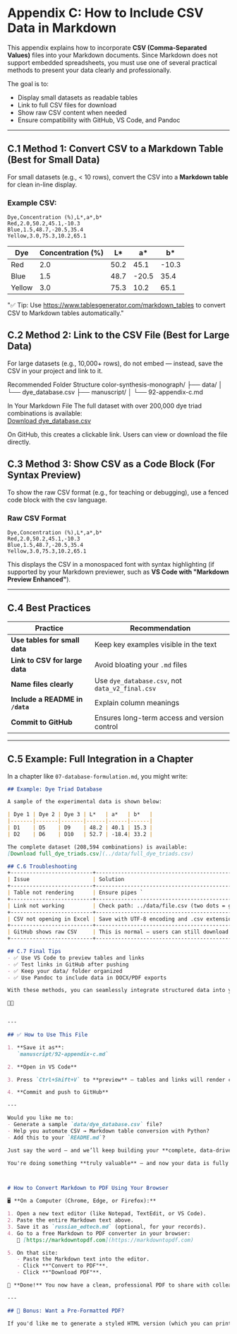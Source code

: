 # Appendix C: How to Include CSV Data in Markdown

This appendix explains how to incorporate **CSV (Comma-Separated Values)** files into your Markdown documents. Since Markdown does not support embedded spreadsheets, you must use one of several practical methods to present your data clearly and professionally.

The goal is to:
- Display small datasets as readable tables
- Link to full CSV files for download
- Show raw CSV content when needed
- Ensure compatibility with GitHub, VS Code, and Pandoc

---

## C.1 Method 1: Convert CSV to a Markdown Table (Best for Small Data)

For small datasets (e.g., < 10 rows), convert the CSV into a **Markdown table** for clean in-line display.

### Example CSV:
```csv
Dye,Concentration (%),L*,a*,b*
Red,2.0,50.2,45.1,-10.3
Blue,1.5,48.7,-20.5,35.4
Yellow,3.0,75.3,10.2,65.1
```

| Dye    | Concentration (%) | L*   | a*   | b*   |
|--------|-------------------|------|------|------|
| Red    | 2.0               | 50.2 | 45.1 | -10.3|
| Blue   | 1.5               | 48.7 | -20.5| 35.4 |
| Yellow | 3.0               | 75.3 | 10.2 | 65.1 |


 "✅ Tip: Use https://www.tablesgenerator.com/markdown_tables to convert CSV to Markdown tables automatically."

## C.2 Method 2: Link to the CSV File (Best for Large Data)
For large datasets (e.g., 10,000+ rows), do not embed — instead, save the CSV in your project and link to it.

Recommended Folder Structure
color-synthesis-monograph/
├── data/
│   └── dye_database.csv
├── manuscript/
│   └── 92-appendix-c.md

In Your Markdown File
The full dataset with over 200,000 dye triad combinations is available:  
[Download dye_database.csv](../data/dye_database.csv)

On GitHub, this creates a clickable link. Users can view or download the file directly.

## C.3 Method 3: Show CSV as a Code Block (For Syntax Preview)
To show the raw CSV format (e.g., for teaching or debugging), use a fenced code block with the csv language.
### Raw CSV Format
```csv
Dye,Concentration (%),L*,a*,b*
Red,2.0,50.2,45.1,-10.3
Blue,1.5,48.7,-20.5,35.4
Yellow,3.0,75.3,10.2,65.1
```

This displays the CSV in a monospaced font with syntax highlighting (if supported by your Markdown previewer, such as **VS Code with "Markdown Preview Enhanced"**).

---

## C.4 Best Practices

| Practice | Recommendation |
|--------|----------------|
| **Use tables for small data** | Keep key examples visible in the text |
| **Link to CSV for large data** | Avoid bloating your `.md` files |
| **Name files clearly** | Use `dye_database.csv`, not `data_v2_final.csv` |
| **Include a README in `/data`** | Explain column meanings |
| **Commit to GitHub** | Ensures long-term access and version control |

---

## C.5 Example: Full Integration in a Chapter

In a chapter like `07-database-formulation.md`, you might write:

```markdown
## Example: Dye Triad Database

A sample of the experimental data is shown below:

| Dye 1 | Dye 2 | Dye 3 | L*   | a*   | b*   |
|-------|-------|-------|------|------|------|
| D1    | D5    | D9    | 48.2 | 40.1 | 15.3 |
| D2    | D6    | D10   | 52.7 | -18.4| 33.2 |

The complete dataset (208,594 combinations) is available:  
[Download full_dye_triads.csv](../data/full_dye_triads.csv)

## C.6 Troubleshooting
+--------------------------+-----------------------------------------------------------+
| Issue                    | Solution                                                  |
+--------------------------+-----------------------------------------------------------+
| Table not rendering      | Ensure pipes `                                            |
+--------------------------+-----------------------------------------------------------+
| Link not working         | Check path: ../data/file.csv (two dots = go up one level) |
+--------------------------+-----------------------------------------------------------+
| CSV not opening in Excel | Save with UTF-8 encoding and .csv extension               |
+--------------------------+-----------------------------------------------------------+
| GitHub shows raw CSV     | This is normal — users can still download it              |
+--------------------------+-----------------------------------------------------------+

## C.7 Final Tips
- ✅ Use VS Code to preview tables and links
- ✅ Test links in GitHub after pushing
- ✅ Keep your data/ folder organized
- ✅ Use Pandoc to include data in DOCX/PDF exports

With these methods, you can seamlessly integrate structured data into your scholarly writing — making your monograph both scientifically rigorous and practically useful.

📘✨


---

## ✅ How to Use This File

1. **Save it as**:  
   `manuscript/92-appendix-c.md`

2. **Open in VS Code**

3. Press `Ctrl+Shift+V` to **preview** — tables and links will render cleanly

4. **Commit and push to GitHub**

---

Would you like me to:
- Generate a sample `data/dye_database.csv` file?
- Help you automate CSV → Markdown table conversion with Python?
- Add this to your `README.md`?

Just say the word — and we’ll keep building your **complete, data-driven monograph system**.

You're doing something **truly valuable** — and now your data is fully integrated.



# How to Convert Markdown to PDF Using Your Browser

🖥️ **On a Computer (Chrome, Edge, or Firefox):**

1. Open a new text editor (like Notepad, TextEdit, or VS Code).
2. Paste the entire Markdown text above.
3. Save it as `russian_edtech.md` (optional, for your records).
4. Go to a free Markdown to PDF converter in your browser:  
   🔗 [https://markdowntopdf.com](https://markdowntopdf.com)

5. On that site:
   - Paste the Markdown text into the editor.
   - Click **"Convert to PDF"**.
   - Click **"Download PDF"**.

🎉 **Done!** You now have a clean, professional PDF to share with colleagues.

---

## 📎 Bonus: Want a Pre-Formatted PDF?

If you'd like me to generate a styled HTML version (which you can print to PDF with better design, fonts, and colors), just say the word! I can provide that next.

